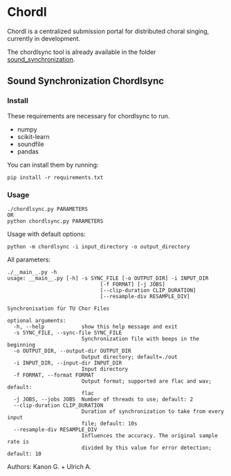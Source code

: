# Chordl

Chordl is a centralized submission portal for distributed choral singing, currently in development.

The chordlsync tool is already available in the folder [sound_synchronization](/sound_synchronization).

## Sound Synchronization Chordlsync

### Install

These requirements are necessary for chordlsync to run.
- numpy
- scikit-learn
- soundfile
- pandas

You can install them by running:
```{sh}
pip install -r requirements.txt
```

### Usage
```{sh}
./chordlsync.py PARAMETERS
OR
python chordlsync.py PARAMETERS
```

Usage with default options:
```{sh}
python -m chordlsync -i input_directory -o output_directory
```


All parameters:
```{sh}
./__main__.py -h
usage: __main__.py [-h] -s SYNC_FILE [-o OUTPUT_DIR] -i INPUT_DIR
                              [-f FORMAT] [-j JOBS]
                              [--clip-duration CLIP_DURATION]
                              [--resample-div RESAMPLE_DIV]

Synchronisation für TU Chor Files

optional arguments:
  -h, --help            show this help message and exit
  -s SYNC_FILE, --sync-file SYNC_FILE
                        Synchronization file with beeps in the beginning
  -o OUTPUT_DIR, --output-dir OUTPUT_DIR
                        Output directory; default=./out
  -i INPUT_DIR, --input-dir INPUT_DIR
                        Input directory
  -f FORMAT, --format FORMAT
                        Output format; supported are flac and wav; default:
                        flac
  -j JOBS, --jobs JOBS  Number of threads to use; default: 2
  --clip-duration CLIP_DURATION
                        Duration of synchronization to take from every input
                        file; default: 10s
  --resample-div RESAMPLE_DIV
                        Influences the accuracy. The original sample rate is
                        divided by this value for error detection; default: 10
```

Authors:
Kanon G. + Ulrich A.
